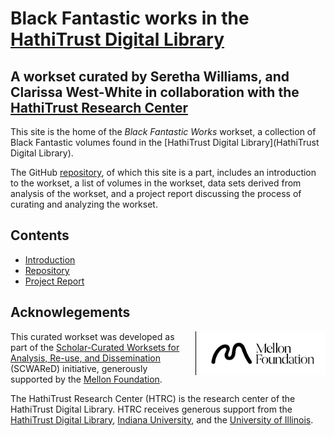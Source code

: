[repo]: https://github.com/htrc/scwared-black-fantastic "GitHub repository"
[ht]: https://hathitrust.org "HathiTrust Digital Library"
# Black Fantastic works in the [HathiTrust Digital Library](http://hathitrust.org)

## A workset curated by Seretha Williams, and Clarissa West-White in collaboration with the [HathiTrust Research Center](http://analytics.hathitrust.org)

This site is the home of the _Black Fantastic Works_ workset, a collection of Black Fantastic volumes found in the [HathiTrust Digital Library](HathiTrust Digital Library). 

The GitHub [repository][repo], of which this site is a part, includes an introduction to the workset, a list of volumes in the workset, data sets derived from analysis of the workset, and a project report discussing the process of curating and analyzing the workset.

## Contents
* [Introduction](introduction.md)
* [Repository][repo]
* [Project Report](final-report.md)

## Acknowlegements
<img style="float:right; padding-left:.5em; max-width: 200px; border-left: 1px solid black; margin-left:.5em;" src="images/mellon/Mellon_Logomark_Lockup_Black.jpg"/>This curated workset was developed as part of the [Scholar-Curated Worksets for Analysis, Re-use, and Dissemination](https://htrc.github.io/scwared/) (SCWAReD) initiative, generously supported by the [Mellon Foundation](http://mellon.org). 

The HathiTrust Research Center (HTRC) is the research center of the HathiTrust Digital Library. HTRC receives generous support from the [HathiTrust Digital Library](https://hathitrust.org), [Indiana University](https://www.indiana.edu), and the [University of Illinois](https://www.illinois.org).

<!-- test -->
